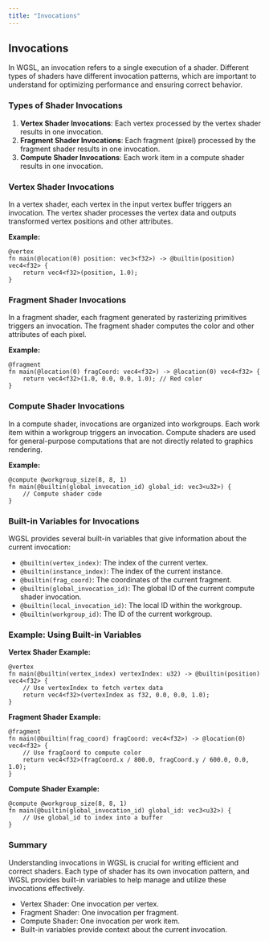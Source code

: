 ```yaml
---
title: "Invocations"
---
```


## Invocations

In WGSL, an invocation refers to a single execution of a shader. Different types of shaders have different invocation patterns, which are important to understand for optimizing performance and ensuring correct behavior.

### Types of Shader Invocations

1. **Vertex Shader Invocations**: Each vertex processed by the vertex shader results in one invocation.
2. **Fragment Shader Invocations**: Each fragment (pixel) processed by the fragment shader results in one invocation.
3. **Compute Shader Invocations**: Each work item in a compute shader results in one invocation.

### Vertex Shader Invocations

In a vertex shader, each vertex in the input vertex buffer triggers an invocation. The vertex shader processes the vertex data and outputs transformed vertex positions and other attributes.

**Example:**
```wgsl
@vertex
fn main(@location(0) position: vec3<f32>) -> @builtin(position) vec4<f32> {
    return vec4<f32>(position, 1.0);
}
```

### Fragment Shader Invocations

In a fragment shader, each fragment generated by rasterizing primitives triggers an invocation. The fragment shader computes the color and other attributes of each pixel.

**Example:**
```wgsl
@fragment
fn main(@location(0) fragCoord: vec4<f32>) -> @location(0) vec4<f32> {
    return vec4<f32>(1.0, 0.0, 0.0, 1.0); // Red color
}
```

### Compute Shader Invocations

In a compute shader, invocations are organized into workgroups. Each work item within a workgroup triggers an invocation. Compute shaders are used for general-purpose computations that are not directly related to graphics rendering.

**Example:**
```wgsl
@compute @workgroup_size(8, 8, 1)
fn main(@builtin(global_invocation_id) global_id: vec3<u32>) {
    // Compute shader code
}
```

### Built-in Variables for Invocations

WGSL provides several built-in variables that give information about the current invocation:

- `@builtin(vertex_index)`: The index of the current vertex.
- `@builtin(instance_index)`: The index of the current instance.
- `@builtin(frag_coord)`: The coordinates of the current fragment.
- `@builtin(global_invocation_id)`: The global ID of the current compute shader invocation.
- `@builtin(local_invocation_id)`: The local ID within the workgroup.
- `@builtin(workgroup_id)`: The ID of the current workgroup.

### Example: Using Built-in Variables

**Vertex Shader Example:**
```wgsl
@vertex
fn main(@builtin(vertex_index) vertexIndex: u32) -> @builtin(position) vec4<f32> {
    // Use vertexIndex to fetch vertex data
    return vec4<f32>(vertexIndex as f32, 0.0, 0.0, 1.0);
}
```

**Fragment Shader Example:**
```wgsl
@fragment
fn main(@builtin(frag_coord) fragCoord: vec4<f32>) -> @location(0) vec4<f32> {
    // Use fragCoord to compute color
    return vec4<f32>(fragCoord.x / 800.0, fragCoord.y / 600.0, 0.0, 1.0);
}
```

**Compute Shader Example:**
```wgsl
@compute @workgroup_size(8, 8, 1)
fn main(@builtin(global_invocation_id) global_id: vec3<u32>) {
    // Use global_id to index into a buffer
}
```

### Summary

Understanding invocations in WGSL is crucial for writing efficient and correct shaders. Each type of shader has its own invocation pattern, and WGSL provides built-in variables to help manage and utilize these invocations effectively.

* Vertex Shader: One invocation per vertex.
* Fragment Shader: One invocation per fragment.
* Compute Shader: One invocation per work item.
* Built-in variables provide context about the current invocation.
